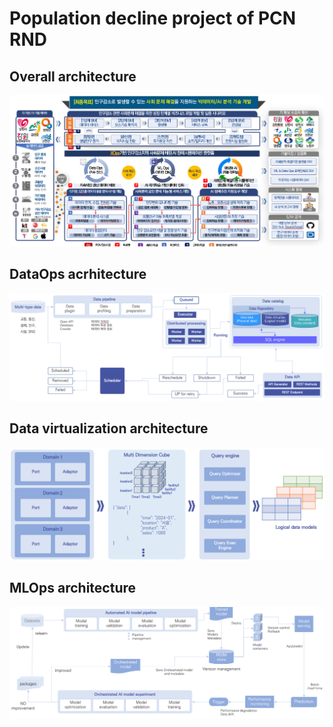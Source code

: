 # Population decline project of PCN RND

## Overall architecture 
![alt text](./README_img/image.png)

## DataOps acrhitecture
![alt text](./README_img/image-1.png)

## Data virtualization architecture
![alt text](./README_img/image-2.png)

## MLOps architecture
![alt text](./README_img/image-3.png)


